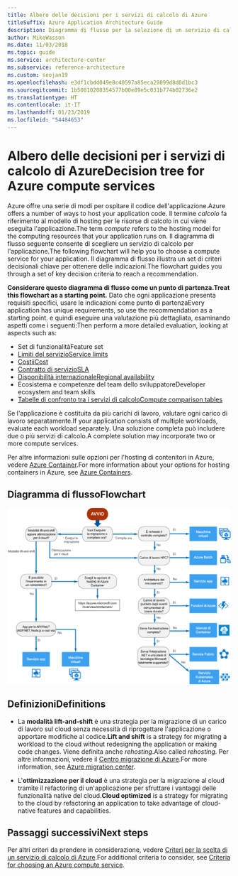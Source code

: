 ```yaml
---
title: Albero delle decisioni per i servizi di calcolo di Azure
titleSuffix: Azure Application Architecture Guide
description: Diagramma di flusso per la selezione di un servizio di calcolo.
author: MikeWasson
ms.date: 11/03/2018
ms.topic: guide
ms.service: architecture-center
ms.subservice: reference-architecture
ms.custom: seojan19
ms.openlocfilehash: e3df1cbdd049e8c40597a85eca29899d8d0d1bc3
ms.sourcegitcommit: 1b50810208354577b00e89e5c031b774b02736e2
ms.translationtype: HT
ms.contentlocale: it-IT
ms.lasthandoff: 01/23/2019
ms.locfileid: "54484653"
---
```

# <a name="decision-tree-for-azure-compute-services"></a><span data-ttu-id="7a30e-103">Albero delle decisioni per i servizi di calcolo di Azure</span><span class="sxs-lookup"><span data-stu-id="7a30e-103">Decision tree for Azure compute services</span></span>

<span data-ttu-id="7a30e-104">Azure offre una serie di modi per ospitare il codice dell'applicazione.</span><span class="sxs-lookup"><span data-stu-id="7a30e-104">Azure offers a number of ways to host your application code.</span></span> <span data-ttu-id="7a30e-105">Il termine *calcolo* fa riferimento al modello di hosting per le risorse di calcolo in cui viene eseguita l'applicazione.</span><span class="sxs-lookup"><span data-stu-id="7a30e-105">The term *compute* refers to the hosting model for the computing resources that your application runs on.</span></span> <span data-ttu-id="7a30e-106">Il diagramma di flusso seguente consente di scegliere un servizio di calcolo per l'applicazione.</span><span class="sxs-lookup"><span data-stu-id="7a30e-106">The following flowchart will help you to choose a compute service for your application.</span></span> <span data-ttu-id="7a30e-107">Il diagramma di flusso illustra un set di criteri decisionali chiave per ottenere delle indicazioni.</span><span class="sxs-lookup"><span data-stu-id="7a30e-107">The flowchart guides you through a set of key decision criteria to reach a recommendation.</span></span>

<span data-ttu-id="7a30e-108">**Considerare questo diagramma di flusso come un punto di partenza.**</span><span class="sxs-lookup"><span data-stu-id="7a30e-108">**Treat this flowchart as a starting point.**</span></span> <span data-ttu-id="7a30e-109">Dato che ogni applicazione presenta requisiti specifici, usare le indicazioni come punto di partenza</span><span class="sxs-lookup"><span data-stu-id="7a30e-109">Every application has unique requirements, so use the recommendation as a starting point.</span></span> <span data-ttu-id="7a30e-110">e quindi eseguire una valutazione più dettagliata, esaminando aspetti come i seguenti:</span><span class="sxs-lookup"><span data-stu-id="7a30e-110">Then perform a more detailed evaluation, looking at aspects such as:</span></span>

- <span data-ttu-id="7a30e-111">Set di funzionalità</span><span class="sxs-lookup"><span data-stu-id="7a30e-111">Feature set</span></span>
- [<span data-ttu-id="7a30e-112">Limiti del servizio</span><span class="sxs-lookup"><span data-stu-id="7a30e-112">Service limits</span></span>](/azure/azure-subscription-service-limits)
- [<span data-ttu-id="7a30e-113">Costii</span><span class="sxs-lookup"><span data-stu-id="7a30e-113">Cost</span></span>](https://azure.microsoft.com/pricing/)
- [<span data-ttu-id="7a30e-114">Contratto di servizio</span><span class="sxs-lookup"><span data-stu-id="7a30e-114">SLA</span></span>](https://azure.microsoft.com/support/legal/sla/)
- [<span data-ttu-id="7a30e-115">Disponibilità internazionale</span><span class="sxs-lookup"><span data-stu-id="7a30e-115">Regional availability</span></span>](https://azure.microsoft.com/global-infrastructure/services/)
- <span data-ttu-id="7a30e-116">Ecosistema e competenze del team dello sviluppatore</span><span class="sxs-lookup"><span data-stu-id="7a30e-116">Developer ecosystem and team skills</span></span>
- [<span data-ttu-id="7a30e-117">Tabelle di confronto tra i servizi di calcolo</span><span class="sxs-lookup"><span data-stu-id="7a30e-117">Compute comparison tables</span></span>](./compute-comparison.md)

<span data-ttu-id="7a30e-118">Se l'applicazione è costituita da più carichi di lavoro, valutare ogni carico di lavoro separatamente.</span><span class="sxs-lookup"><span data-stu-id="7a30e-118">If your application consists of multiple workloads, evaluate each workload separately.</span></span> <span data-ttu-id="7a30e-119">Una soluzione completa può includere due o più servizi di calcolo.</span><span class="sxs-lookup"><span data-stu-id="7a30e-119">A complete solution may incorporate two or more compute services.</span></span>

<span data-ttu-id="7a30e-120">Per altre informazioni sulle opzioni per l'hosting di contenitori in Azure, vedere [Azure Container](https://azure.microsoft.com/overview/containers/).</span><span class="sxs-lookup"><span data-stu-id="7a30e-120">For more information about your options for hosting containers in Azure, see [Azure Containers](https://azure.microsoft.com/overview/containers/).</span></span>

## <a name="flowchart"></a><span data-ttu-id="7a30e-121">Diagramma di flusso</span><span class="sxs-lookup"><span data-stu-id="7a30e-121">Flowchart</span></span>

![Albero delle decisioni per i servizi di calcolo di Azure](../images/compute-decision-tree.svg)

## <a name="definitions"></a><span data-ttu-id="7a30e-123">Definizioni</span><span class="sxs-lookup"><span data-stu-id="7a30e-123">Definitions</span></span>

- <span data-ttu-id="7a30e-124">La **modalità lift-and-shift** è una strategia per la migrazione di un carico di lavoro sul cloud senza necessità di riprogettare l'applicazione o apportare modifiche al codice.</span><span class="sxs-lookup"><span data-stu-id="7a30e-124">**Lift and shift** is a strategy for migrating a workload to the cloud without redesigning the application or making code changes.</span></span> <span data-ttu-id="7a30e-125">Viene definita anche *rehosting*.</span><span class="sxs-lookup"><span data-stu-id="7a30e-125">Also called *rehosting*.</span></span> <span data-ttu-id="7a30e-126">Per altre informazioni, vedere il [Centro migrazione di Azure](https://azure.microsoft.com/migration/).</span><span class="sxs-lookup"><span data-stu-id="7a30e-126">For more information, see [Azure migration center](https://azure.microsoft.com/migration/).</span></span>

- <span data-ttu-id="7a30e-127">L'**ottimizzazione per il cloud** è una strategia per la migrazione al cloud tramite il refactoring di un'applicazione per sfruttare i vantaggi delle funzionalità native del cloud.</span><span class="sxs-lookup"><span data-stu-id="7a30e-127">**Cloud optimized** is a strategy for migrating to the cloud by refactoring an application to take advantage of cloud-native features and capabilities.</span></span>

## <a name="next-steps"></a><span data-ttu-id="7a30e-128">Passaggi successivi</span><span class="sxs-lookup"><span data-stu-id="7a30e-128">Next steps</span></span>

<span data-ttu-id="7a30e-129">Per altri criteri da prendere in considerazione, vedere [Criteri per la scelta di un servizio di calcolo di Azure](./compute-comparison.md).</span><span class="sxs-lookup"><span data-stu-id="7a30e-129">For additional criteria to consider, see [Criteria for choosing an Azure compute service](./compute-comparison.md).</span></span>
